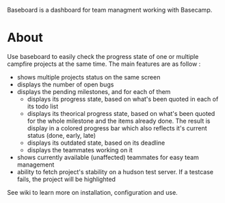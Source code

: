 Baseboard is a dashboard for team managment working with Basecamp.

# About

Use baseboard to easily check the progress state of one or multiple campfire projects at the same time. 
The main features are as follow :

* shows multiple projects status on the same screen
* displays the number of open bugs
* displays the pending milestones, and for each of them 
  * displays its progress state, based on what's been quoted in each of its todo list
  * displays its theorical progress state, based on what's been quoted for the whole milestone and the items already done. The result is display in a colored progress bar which also reflects it's current status (done, early, late)
  * displays its outdated state, based on its deadline
  * displays the teammates working on it
* shows currently available (unaffected) teammates for easy team management
* ability to fetch project's stability on a hudson test server. If a testcase fails, the project will be highlighted


See wiki to learn more on installation, configuration and use. 
